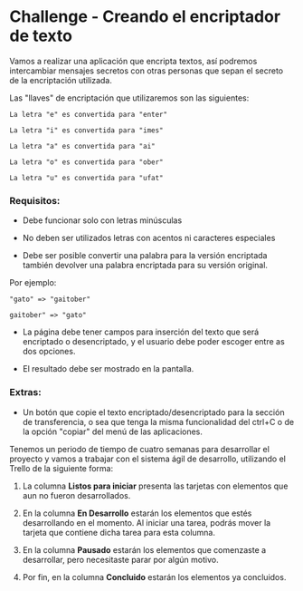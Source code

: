 <h1>Challenge - Creando el encriptador de texto</h1>

<P>Vamos a realizar una aplicación que encripta textos, así podremos intercambiar mensajes secretos con otras personas que sepan el secreto de la encriptación utilizada. 

Las "llaves" de encriptación que utilizaremos son las siguientes:

``La letra "e" es convertida para "enter"``

``La letra "i" es convertida para "imes"``

``La letra "a" es convertida para "ai"``

``La letra "o" es convertida para "ober"``

``La letra "u" es convertida para "ufat"``
</P>

<h3>Requisitos:</h3>

* Debe funcionar solo con letras minúsculas

* No deben ser utilizados letras con acentos ni caracteres especiales

* Debe ser posible convertir una palabra para la versión encriptada también devolver una palabra encriptada para su versión original.

<P>Por ejemplo:

``"gato" => "gaitober"``

``gaitober" => "gato"``

* La página debe tener campos para
inserción del texto que será encriptado o desencriptado, y el usuario debe poder escoger entre as dos opciones.

* El resultado debe ser mostrado en la pantalla.

<h3>Extras:</h3>

* Un botón que copie el texto encriptado/desencriptado para la sección de transferencia, o sea que tenga la misma funcionalidad del ctrl+C o de la opción "copiar" del menú de las aplicaciones.

Tenemos un periodo de tiempo de cuatro semanas para desarrollar el proyecto y vamos a trabajar con el sistema ágil de desarrollo, utilizando el Trello de la siguiente forma:

1. La columna **Listos para iniciar** presenta las tarjetas con elementos que aun no fueron desarrollados.

2. En la columna **En Desarrollo** estarán los elementos que estés desarrollando en el momento. Al iniciar una tarea, podrás mover la tarjeta que contiene dicha tarea para esta columna.

3. En la columna **Pausado** estarán los elementos que comenzaste a desarrollar, pero necesitaste parar por algún motivo.

4. Por fin, en la columna **Concluido** estarán los elementos ya concluidos.

